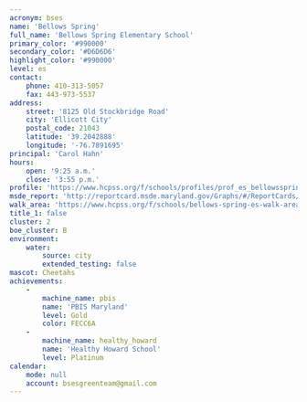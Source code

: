 ```yaml
---
acronym: bses
name: 'Bellows Spring'
full_name: 'Bellows Spring Elementary School'
primary_color: '#990000'
secondary_color: '#D6D6D6'
highlight_color: '#990000'
level: es
contact:
    phone: 410-313-5057
    fax: 443-973-5537
address:
    street: '8125 Old Stockbridge Road'
    city: 'Ellicott City'
    postal_code: 21043
    latitude: '39.2042888'
    longitude: '-76.7891695'
principal: 'Carol Hahn'
hours:
    open: '9:25 a.m.'
    close: '3:55 p.m.'
profile: 'https://www.hcpss.org/f/schools/profiles/prof_es_bellowsspring.pdf'
msde_report: 'http://reportcard.msde.maryland.gov/Graphs/#/ReportCards/ReportCardSchool/1//1/13/0218/'
walk_area: 'https://www.hcpss.org/f/schools/bellows-spring-es-walk-area.pdf'
title_1: false
cluster: 2
boe_cluster: B
environment:
    water:
        source: city
        extended_testing: false
mascot: Cheetahs
achievements:
    -
        machine_name: pbis
        name: 'PBIS Maryland'
        level: Gold
        color: FECC6A
    -
        machine_name: healthy_howard
        name: 'Healthy Howard School'
        level: Platinum
calendar:
    mode: null
    account: bsesgreenteam@gmail.com
---
```

